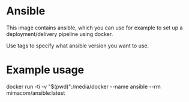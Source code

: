 # Ansible

This image contains ansible, which you can use for example to set up a
deployment/delivery pipeline using docker.

Use tags to specify what ansible version you want to use.

# Example usage
docker run -ti -v "$(pwd)":/media/docker --name ansible --rm
mimacom/ansible:latest
